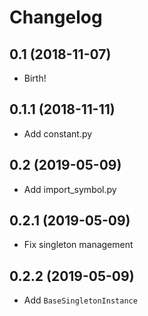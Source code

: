Changelog
=========

0.1 (2018-11-07)
------------------
- Birth!

0.1.1 (2018-11-11)
------------------
- Add constant.py

0.2 (2019-05-09)
------------------
- Add import_symbol.py

0.2.1 (2019-05-09)
------------------
- Fix singleton management


0.2.2 (2019-05-09)
------------------
- Add `BaseSingletonInstance`